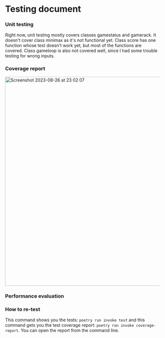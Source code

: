 # Testing document
### Unit testing
Right now, unit testing mostly covers classes gamestatus and gamerack. It doesn't cover class minimax as it's not functional yet. Class score has one function whose test doesn't work yet, but most of the functions are covered. Class gameloop is also not covered well, since I had some trouble testing for wrong inputs.

### Coverage report
<img width="681" alt="Screenshot 2023-08-26 at 23 02 07" src="https://github.com/lottapispa/connect-four-tiralabra/assets/101987621/6f11ae97-3166-4da1-86ea-e32c1bc70527">

### Performance evaluation


### How to re-test
This command shows you the tests: `poetry run invoke test` and this command gets you the test coverage report: `poetry run invoke coverage-report`. You can open the report from the command line.
